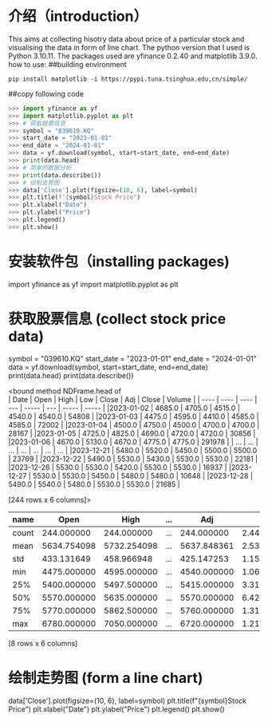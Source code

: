 # 介绍（introduction）
This aims at collecting hisotry data about price of a particular stock and visualising the data in form of line chart.
The python version that I used is Python 3.10.11.
The packages used are yfinance 0.2.40 and matplotlib 3.9.0.
how to use:
##building environment
```shell
pip install matplotlib -i https://pypi.tuna.tsinghua.edu,cn/simple/
```
##copy following code
```python
>>> import yfinance as yf
>>> import matplotlib.pyplot as plt
>>> # 获取股票信息
>>> symbol = "039610.KQ"
>>> start_date = "2023-01-01"
>>> end_date = "2024-01-01"
>>> data = yf.download(symbol, start=start_date, end=end_date)
>>> print(data.head)
>>> # 简单的数据分析
>>> print(data.describe())
>>> # 绘制走势图
>>> data['Close'].plot(figsize=(10, 6), label=symbol)
>>> plt.title(f"{symbol}Stock Price")
>>> plt.xlabel("Date")
>>> plt.ylabel("Price")
>>> plt.legend()
>>> plt.show()
```

# 安装软件包（installing packages)
import yfinance as yf
import matplotlib.pyplot as plt
# 获取股票信息 (collect stock price data)
symbol = "039610.KQ"
start_date = "2023-01-01"
end_date = "2024-01-01"
data = yf.download(symbol, start=start_date, end=end_date)
print(data.head)
print(data.describe())

<bound method NDFrame.head of               
| Date | Open | High | Low | Close | Adj | Close | Volume |
| ---- | ---- | ---- | --- | ----- | --- | ----- | ----- |
|2023-01-02 | 4685.0 | 4705.0 | 4515.0 | 4540.0 | 4540.0 | 54808 |
|2023-01-03 | 4475.0 | 4595.0 | 4410.0 | 4585.0 | 4585.0 | 72002 |
|2023-01-04 | 4500.0 | 4750.0 | 4500.0 | 4700.0 | 4700.0 | 28167 |
|2023-01-05 | 4725.0 | 4825.0 | 4690.0 | 4720.0 | 4720.0 | 30856 |
|2023-01-06 | 4670.0 | 5130.0 | 4670.0 | 4775.0 | 4775.0 | 291978 |
| ... | ... | ... | ... | ... | ... | ... |
|2023-12-21 | 5480.0 | 5520.0 | 5450.0 | 5500.0 | 5500.0 | 23769 |
|2023-12-22 | 5490.0 | 5530.0 | 5430.0 | 5530.0 | 5530.0 | 22181 |
|2023-12-26 | 5530.0 | 5530.0 | 5420.0 | 5530.0 | 5530.0 | 16937 |
|2023-12-27 | 5530.0 | 5530.0 | 5450.0 | 5480.0 | 5480.0 | 10648 |
|2023-12-28 | 5490.0 | 5540.0 | 5480.0 | 5530.0 | 5530.0 | 21685 |

[244 rows x 6 columns]>

| name | Open | High | ... | Adj | Close | Volume |
| ---- | ---- | ---- | --- | --- | ----- | ------ |
count | 244.000000 | 244.000000 | ... |  244.000000 | 2.440000e+02 |
mean | 5634.754098 | 5732.254098 | ... | 5637.848361 | 2.534730e+05 |
std | 433.131649 | 458.966948 | ... | 425.147253 | 1.156648e+06 |
min | 4475.000000 | 4595.000000 | ... | 4540.000000 | 1.063300e+04 |
25% | 5400.000000 | 5497.500000 | ... | 5415.000000 | 3.315575e+04 |
50% | 5570.000000 | 5635.000000 | ... | 5570.000000 | 6.429800e+04 |
75% | 5770.000000 | 5862.500000 | ... | 5760.000000 | 1.317128e+05 |
max | 6780.000000 | 7050.000000 | ... | 6720.000000 | 1.218242e+07 |

[8 rows x 6 columns]

# 绘制走势图 (form a line chart)
data['Close'].plot(figsize=(10, 6), label=symbol)
plt.title(f"{symbol}Stock Price")
plt.xlabel("Date")
plt.ylabel("Price")
plt.legend()
plt.show()
